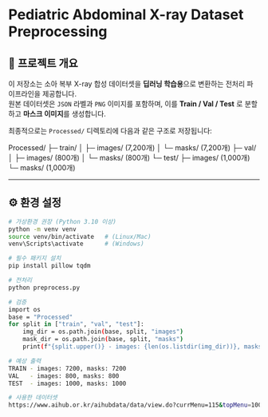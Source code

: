 # Pediatric Abdominal X-ray Dataset Preprocessing

## 📖 프로젝트 개요
이 저장소는 소아 복부 X-ray 합성 데이터셋을 **딥러닝 학습용**으로 변환하는 전처리 파이프라인을 제공합니다.  
원본 데이터셋은 `JSON` 라벨과 `PNG` 이미지를 포함하며, 이를 **Train / Val / Test** 로 분할하고 **마스크 이미지**를 생성합니다.  

최종적으로는 `Processed/` 디렉토리에 다음과 같은 구조로 저장됩니다:

Processed/
├─ train/
│ ├─ images/ (7,200개)
│ └─ masks/ (7,200개)
├─ val/
│ ├─ images/ (800개)
│ └─ masks/ (800개)
└─ test/
├─ images/ (1,000개)
└─ masks/ (1,000개)

---

## ⚙️ 환경 설정
```bash
# 가상환경 권장 (Python 3.10 이상)
python -m venv venv
source venv/bin/activate   # (Linux/Mac)
venv\Scripts\activate      # (Windows)

# 필수 패키지 설치
pip install pillow tqdm

# 전처리
python preprocess.py

# 검증
import os
base = "Processed"
for split in ["train", "val", "test"]:
    img_dir = os.path.join(base, split, "images")
    mask_dir = os.path.join(base, split, "masks")
    print(f"{split.upper()} - images: {len(os.listdir(img_dir))}, masks: {len(os.listdir(mask_dir))}")

# 예상 출력
TRAIN - images: 7200, masks: 7200
VAL   - images: 800, masks: 800
TEST  - images: 1000, masks: 1000

# 사용한 데이터셋
https://www.aihub.or.kr/aihubdata/data/view.do?currMenu=115&topMenu=100&aihubDataSe=data&dataSetSn=71862
